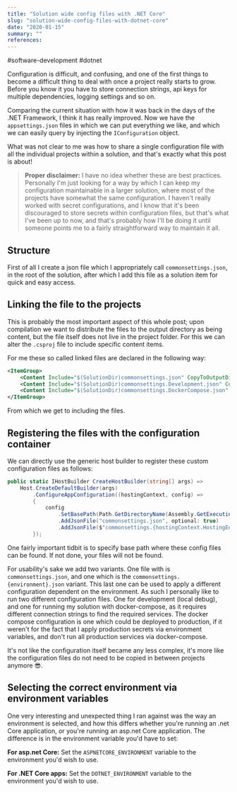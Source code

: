 ```yaml
---
title: "Solution wide config files with .NET Core"
slug: "solution-wide-config-files-with-dotnet-core"
date: "2020-01-15"
summary: ""
references: 
---
```


#software-development #dotnet

Configuration is difficult, and confusing, and one of the first things to become a difficult thing to deal with once a project really starts to grow. Before you know it you have to store connection strings, api keys for multiple dependencies, logging settings and so on.

Comparing the current situation with how it was back in the days of the .NET Framework, I think it has really improved. Now we have the `appsettings.json` files in which we can put everything we like, and which we can easily query by injecting the `IConfiguration` object.

What was not clear to me was how to share a single configuration file with all the individual projects within a solution, and that's exactly what this post is about!

> **Proper disclaimer:**
> I have no idea whether these are best practices. Personally I'm just looking for a way by which I can keep my configuration maintainable in a larger solution, where most of the projects have somewhat the same configuration. I haven't really worked with secret configurations, and I know that it's been discouraged to store secrets within configuration files, but that's what I've been up to now, and that's probably how I'll be doing it until someone points me to a fairly straightforward way to maintain it all.


## Structure

First of all I create a json file which I appropriately call `commonsettings.json`, in the root of the solution, after which I add this file as a solution item for quick and easy access.

## Linking the file to the projects

This is probably the most important aspect of this whole post; upon compilation we want to distribute the files to the output directory as being content, but the file itself does not live in the project folder. For this we can alter the `.csproj` file to include specific content items.

For me these so called linked files are declared in the following way:

```xml
<ItemGroup>
    <Content Include="$(SolutionDir)commonsettings.json" CopyToOutputDirectory="PreserveNewest" LinkBase="\" />
    <Content Include="$(SolutionDir)commonsettings.Development.json" CopyToOutputDirectory="PreserveNewest" LinkBase="\" />
    <Content Include="$(SolutionDir)commonsettings.DockerCompose.json" CopyToOutputDirectory="PreserveNewest" LinkBase="\" />
</ItemGroup>
```

From which we get to including the files.

## Registering the files with the configuration container

We can directly use the generic host builder to register these custom configuration files as follows:

```csharp
public static IHostBuilder CreateHostBuilder(string[] args) =>
    Host.CreateDefaultBuilder(args)
        .ConfigureAppConfiguration((hostingContext, config) =>
        {
            config
                .SetBasePath(Path.GetDirectoryName(Assembly.GetExecutingAssembly().Location))
                .AddJsonFile("commonsettings.json", optional: true)
                .AddJsonFile($"commonsettings.{hostingContext.HostingEnvironment.EnvironmentName}.json", optional: true);
        });
```

One fairly important tidbit is to specify base path where these config files can be found. If not done, your files will not be found.

For usability's sake we add two variants. One file with is `commonsettings.json`, and one which is the `commonsettings.{environment}.json` variant. This last one can be used to apply a different configuration dependent on the environment. As such I personally like to run two different configuration files. One for development (local debug), and one for running my solution with docker-compose, as it requires different connection strings to find the required services. The docker compose configuration is one which could be deployed to production, if it weren't for the fact that I apply production secrets via environment variables, and don't run all production services via docker-compose.

It's not like the configuration itself became any less complex, it's more like the configuration files do not need to be copied in between projects anymore 😎.

## Selecting the correct environment via environment variables

One very interesting and unexpected thing I ran against was the way an environment is selected, and how this differs whether you're running an .net Core application, or you're running an asp.net Core application. The difference is in the environment variable you'd have to set:

**For asp.net Core:**
Set the `ASPNETCORE_ENVIRONMENT` variable to the environment you'd wish to use.

**For .NET Core apps:**
Set the `DOTNET_ENVIRONMENT` variable to the environment you'd wish to use.

